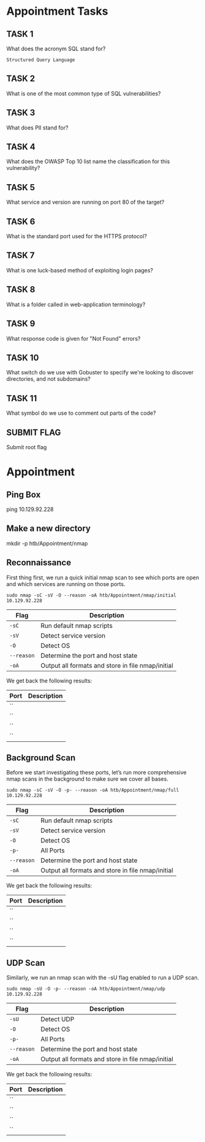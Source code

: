 # Appointment Tasks

## TASK 1

What does the acronym SQL stand for?

`Structured Query Language`

## TASK 2

What is one of the most common type of SQL vulnerabilities?

## TASK 3

What does PII stand for?

## TASK 4

What does the OWASP Top 10 list name the classification for this vulnerability?

## TASK 5

What service and version are running on port 80 of the target?

## TASK 6

What is the standard port used for the HTTPS protocol?

## TASK 7

What is one luck-based method of exploiting login pages?

## TASK 8

What is a folder called in web-application terminology?

## TASK 9

What response code is given for "Not Found" errors?

## TASK 10

What switch do we use with Gobuster to specify we're looking to discover directories, and not subdomains?

## TASK 11

What symbol do we use to comment out parts of the code?

## SUBMIT FLAG

Submit root flag

# Appointment

## Ping Box 

ping 10.129.92.228

## Make a new directory

mkdir -p htb/Appointment/nmap

## Reconnaissance

First thing first, we run a quick initial nmap scan to see which ports are open and which services are running on those ports.

    sudo nmap -sC -sV -O --reason -oA htb/Appointment/nmap/initial 10.129.92.228

| **Flag** | **Description** |
| --------------|-------------------|
| `-sC` | Run default nmap scripts |
| `-sV` | Detect service version |
| `-O` | Detect OS |
| `--reason` | Determine the port and host state |
| `-oA` | Output all formats and store in file nmap/initial |

We get back the following results:

| **Port** | **Description** |
| --------------|-------------------|
| `` |  |
| `` |  |
| `` |  |
| `` |  |

## Background Scan

Before we start investigating these ports, let’s run more comprehensive nmap scans in the background to make sure we cover all bases.

    sudo nmap -sC -sV -O -p- --reason -oA htb/Appointment/nmap/full 10.129.92.228

| **Flag** | **Description** |
| --------------|-------------------|
| `-sC` | Run default nmap scripts |
| `-sV` | Detect service version |
| `-O` | Detect OS |
| `-p-` |All Ports |
| `--reason` | Determine the port and host state |
| `-oA` | Output all formats and store in file nmap/initial |

We get back the following results:

| **Port** | **Description** |
| --------------|-------------------|
| `` |  |
| `` |  |
| `` |  |
| `` |  |

## UDP Scan

Similarly, we run an nmap scan with the -sU flag enabled to run a UDP scan.

    sudo nmap -sU -O -p- --reason -oA htb/Appointment/nmap/udp 10.129.92.228

| **Flag** | **Description** |
| --------------|-------------------|
| `-sU` | Detect UDP |
| `-O` | Detect OS |
| `-p-` |All Ports |
| `--reason` | Determine the port and host state |
| `-oA` | Output all formats and store in file nmap/initial |

We get back the following results:

| **Port** | **Description** |
| --------------|-------------------|
| `` |  |
| `` |  |
| `` |  |
| `` |  |